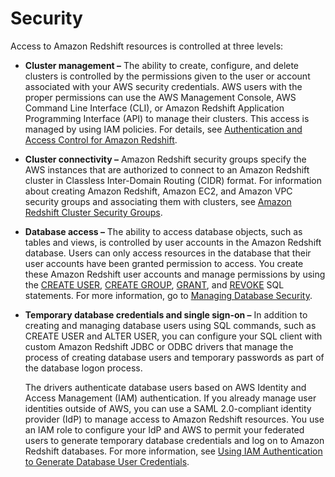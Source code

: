 # Security<a name="iam-redshift-user-mgmt"></a>

Access to Amazon Redshift resources is controlled at three levels:

+ **Cluster management –** The ability to create, configure, and delete clusters is controlled by the permissions given to the user or account associated with your AWS security credentials\. AWS users with the proper permissions can use the AWS Management Console, AWS Command Line Interface \(CLI\), or Amazon Redshift Application Programming Interface \(API\) to manage their clusters\. This access is managed by using IAM policies\. For details, see [Authentication and Access Control for Amazon Redshift](redshift-iam-authentication-access-control.md)\.

+ **Cluster connectivity –** Amazon Redshift security groups specify the AWS instances that are authorized to connect to an Amazon Redshift cluster in Classless Inter\-Domain Routing \(CIDR\) format\. For information about creating Amazon Redshift, Amazon EC2, and Amazon VPC security groups and associating them with clusters, see [Amazon Redshift Cluster Security Groups](working-with-security-groups.md)\.

+  **Database access –** The ability to access database objects, such as tables and views, is controlled by user accounts in the Amazon Redshift database\. Users can only access resources in the database that their user accounts have been granted permission to access\. You create these Amazon Redshift user accounts and manage permissions by using the [CREATE USER](http://docs.aws.amazon.com/redshift/latest/dg/r_CREATE_USER.html), [CREATE GROUP](http://docs.aws.amazon.com/redshift/latest/dg/r_CREATE_GROUP.html), [GRANT](http://docs.aws.amazon.com/redshift/latest/dg/r_GRANT.html), and [REVOKE](http://docs.aws.amazon.com/redshift/latest/dg/r_REVOKE.html) SQL statements\. For more information, go to [Managing Database Security](http://docs.aws.amazon.com/redshift/latest/dg/r_Database_objects.html)\. 

+ **Temporary database credentials and single sign\-on –** In addition to creating and managing database users using SQL commands, such as CREATE USER and ALTER USER, you can configure your SQL client with custom Amazon Redshift JDBC or ODBC drivers that manage the process of creating database users and temporary passwords as part of the database logon process\.

  The drivers authenticate database users based on AWS Identity and Access Management \(IAM\) authentication\. If you already manage user identities outside of AWS, you can use a SAML 2\.0\-compliant identity provider \(IdP\) to manage access to Amazon Redshift resources\. You use an IAM role to configure your IdP and AWS to permit your federated users to generate temporary database credentials and log on to Amazon Redshift databases\. For more information, see [Using IAM Authentication to Generate Database User Credentials](generating-user-credentials.md)\.